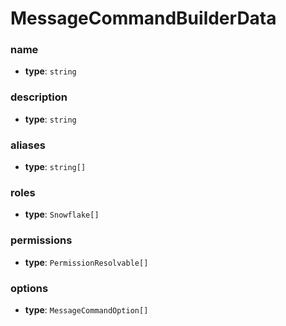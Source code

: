 # MessageCommandBuilderData 
<Badge type="tip" text="interface" vertical="middle" />

### name
- **type**: `string`

### description
- **type**: `string`

### aliases
- **type**: `string[]`

### roles
- **type**: `Snowflake[]`

### permissions
- **type**: `PermissionResolvable[]`

### options
- **type**: `MessageCommandOption[]`